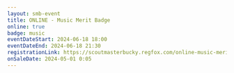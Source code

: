 ```yaml
---
layout: smb-event
title: ONLINE - Music Merit Badge
online: true
badge: music
eventDateStart: 2024-06-18 18:00
eventDateEnd: 2024-06-18 21:30
registrationLink: https://scoutmasterbucky.regfox.com/online-music-merit-badge-2024-06-18pm
onSaleDate: 2024-05-01 0:05
---
```

